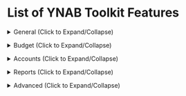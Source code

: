 <!-- THIS FILE IS GENERATED THERE IS NO NEED TO ADD YOUR FEATURE TO THIS LIST -->
# List of YNAB Toolkit Features

<details><summary>General (Click to Expand/Collapse)</summary>

## Account Name Height
Makes the account names smaller so that you can see more of the account names and fit more on the screen.

## Allow Resizing of Side Menu
Allows the Side Menu on the left to be resized. Resizing also allows longer account names to show up completely.

## Better scrollbars
Provides smaller and cleaner scrollbars across the application.

## Budget Quick Switch
Adds the list of budgets to the Open Budget dropdown so you don't have to navigate to the 'Open Budget' page to switch budgets.

## Collapsable Side Menu
Adds a button that can collapse the menu on the left so you can see more of your accounts or budget data.

## Colour Blind Mode
Changes colours like red, yellow and green in the interface to colours and shapes that are more easily distinguishable by colourblind people.

## Hide Account Balances
Allows you to hide account type totals and/or account balances.

## Hide Edit Account Button
Allows you to hide the edit account button to help prevent accidentally clicking on it.

## Hide Help (?) Button
This feature hides the blue help (?) button in the bottom right corner of the screen. View the account-options popup (click your e-mail in the bottom left) to show or hide the help button.

## Hide Referral Banner
YNAB shows a "Share YNAB, Get YNAB free" banner. If you'd rather not see this banner, you can turn this feature on to hide it.

## Interface Font
Select a font from the Google Fonts library.

## Localization of YNAB
Localization of interface.

## Navigation Tabs Height
Makes the navigation tabs (Budget, Reports, etc) smaller, and with less padding, so that you can see more of the sidebar on the screen.

## Printing Improvements
Changes print styles so budget and account sections can be easily printed. Due to the number of columns, the account section should be printed using landscape orientation.

## Privacy Mode
Obscures dollar amounts everywhere until hovered. In toggle mode, a lock icon will appear to the right of your budget name in the top left corner of YNAB. Click to enable or disable privacy mode.

## Show Import Notifications in Navigation Sidebar
Underline account names in the navigation sidebar that have transactions to be imported. Hovering the mouse over the account name will display the number of transactions to be imported.

## Show Intercom
It's easy to just click 'X' on the intercom announcements when they show up and forget to read what was there. This feature add an option to the account-options popup (click your e-mail at the bottom left of the screen) to show the intercom again.

## Square Negative Mode
Changes the round borders on all negative numbers to square. Helps them become more of an eyesore so you want to get rid of them!

## Toolkit Reports
Adds Toolkit Reports to the sidebar. Current reports include: Net Worth, Spending By Category/Payee, and Income vs Expense</details>
<details><summary>Budget (Click to Expand/Collapse)</summary>

## Add "Enter" Shortcut to the Move Popup
Pressing Enter in the Move Popup acts like clicking the OK button, instead of losing focus or doing nothing.

## Add Copy Transactions button to the Category Popup
Adds a button to the category activity popup to allow you to copy the transactions to the clipboard (able to be pasted into a spreadsheet app).

## Add Goals Indication
Add indicators for subcategories with goals. Types: (M)onthly goal,  target by (D)ate goal, (T)arget without date, and (U)pcoming transactions.

## Add Pacing to the Budget
Add a column for 'pacing' which shows you how much money you've spent based on how far you are through the month. Note that clicking on the pacing value will toggle emphasis, allowing you to selectively enable the feature per category.

## Allow Resizing of Inspector
Adds a button to the Budget Toolbar that allows resizing the Budget Inspector to predetermined widths of 33% (YNAB default), 25%, 20% or 15%. Note that smaller values maybe not be suitable on small screens.

## Budget Rows Progress Bars
Add progress bars and a vertical bar that shows how far you are through the month to category rows.

## Credit Card Emoji
Adds a credit card emoji 💳 to the "Credit Card Payments" category.

## Current Month Indicator
Changes the header bar's background color to a lighter blue when viewing the current month to better differentiate between months.

## Days of Buffering History Lookup
How old transactions should be used for average daily outflow calculation.

## Days of Buffering Metric
This calculation shows how long your money would likely last if you never earned another cent based on your average spending. We know that no month is 'average' but this should give you some idea of how much of a buffer you have. Equal to budget accounts total divided by the average daily outflow. That comes from sum of all outflow transactions from on budget accounts only divided by the age of budget in days. You can also change the number of days taken into account by this metric with the 'Days of Buffering History Lookup' setting.

## Display Target Goal Amount And Overbudget Warning
Adds a 'Goal' column which displays the target goal amount for every category with a goal, and a warning in red if you have budgeted beyond your goal.

## Display Total Monthly Goals
Adds a 'Total Monthly Goals' to the budget inspector, which displays the total amount of monthly funding goals.

## Goal Indicator Warning Color
Change the orange goal underfunded warning to blue, to better differentiate it from credit card overspending.

## Height of Budget Rows
Makes the budget rows skinnier than the default YNAB style so that you can fit more on the screen.

## Hide Age of Money Calculation
Hides the Age of Money calculation. Some users find it's not relevant or helpful for them, so they'd rather hide it. NOTE: YNAB will continue to run its Age of Money calculations, so the data will be up to date if you decide to show it again.

## Highlight all Negative Category Balances Red
Ensure all negative balances are highlighted red instead of yellow, even with credit card spending.

## Income From Last Month
Show total of incoming transactions for last month in the header.

## Make the Categories Dropdown Larger
The Categories Dropdown that shows in the move money modal is quite small. Show more categories if the page real estate allows for it.

## Paid in Full Credit Card Assist
Highlights credit card category balances with a yellow warning if the balance of the category does not match the account balance. Adds a button to the Inspector to rectify the difference.

## Remove Zero and Negative Categories When Covering Over-Budgeting

Default YNAB behaviour is to show these categories when covering overbudgeting, but since they've got no money in them they won't help you. Let's clean up the menu.


## Seamless Budget Header
Remove the borders between selected month, funds and Age of Money in the budget header.

## Show Upcoming Transaction Total
Adds the total of upcoming transactions alongside activity for each category.

## Stealing From Future Alert
Highlights "Budget Next Month" red when you've gone negative as some point in the future.

## To Be Budgeted Warning
Changes the 'To Be Budgeted' background color to yellow if there is unallocated money left to be budgeted.

## Toggle All Master Categories Open/Close
Adds a button to the Budget Toolbar to open or close all master categories at once.

## Unhighlight all Positive Category Balances
Removes the highlight colour from positive (or zero) category balances and colours positive balances green instead.

## Warn When Clicking a Quick Budget Option
When this feature is activated, there will be a warning if you have already budgeted something.

## Warn When Target Balance is Not Reached
Will highlight balances of categories with Target Balances that have not yet been met.

## Width of Category Popup
Makes the screen that pops up when you click on activity from a budget category wider so you can see more details of the transactions listed.

## Width of Monthly Notes Popup
Makes the screen that pops up when you click on 'Enter a note...' below the month name wider so you can add more text.</details>
<details><summary>Accounts (Click to Expand/Collapse)</summary>

## Add Auto-Distribute Button To Split Transactions
Allows you to distribute the remaining amount in a split transaction proportionally to sub-transactions

## Add Check Number Column
Adds the check number column to your account view.

## Add Split Transaction Keyboard Shortcut
Instead of clicking the Split button, type 'split' in the category input to automatically create a new split transaction.

## Add a Toggle Splits Button to the Account(s) toolbar
Clicking the Toggle Splits button shows or hides all sub-transactions within all split transactions. *__Note__: you must toggle splits open before editing a split transaction!*

## Auto Adjust Split Transactions
When entering split transactions, each additional split will be auto-filled with the current remaining amount.

## Automatically Mark Transaction as Cleared
Automatically mark transaction as cleared when you enter it manually.

## Change Behaviour of Enter Key When Adding Transactions
When you press enter while adding transactions, the default behaviour is 'Save and add another'. This option changes it to just 'Save'.

## Clear Selection
Adds an option to the transaction edit drop-down menu to clear the current selection.

## Easy Transaction Approval
Quickly approve scheduled or linked transactions by selecting the transaction(s) and pressing 'a' or 'enter' on your keyboard. Alternately, approve single scheduled or linked transactions by right clicking on the blue 'i' or link icon.

## Edit Multiple Flags at Once
Adds a button to the edit dialog which allows you to set the flag. If multiple transactions are selected, all transactions are updated.

## Emphasize Outflows
Make values in the outflow column red and put them in parenthesis.

## First Day of the Week in Calendar
Change the first day of the week when viewing the calendar.

## Height of Rows in Account Register
Change the height of transaction rows so more of them are displayed on the screen.

## Larger Clickable Area for Icons
Makes the uncleared, cleared and reconciled icons easier to select.

## Reconciled Text Colour
Makes the text on reconciled transactions appear in a more obvious colour of your choosing.

## Set Custom Flag Names (with Tooltips)
Adds the ability to set custom flag names. Tooltip for the flag name will only be visible when the cursor is hovered over the flag. *__Note__: Custom flag names are stored locally in the browser in which they are set and will __not__ be carried over to other browsers/computers. Custom flag names will be lost if browser data is cleared.*

## Show Available Category Balance on Hover
Adds the total available balance to the category tooltip on each row in the Accounts register.

## Show Menu When Right Clicking On Transaction
Right clicking on a transaction will show the contextual menu, allowing easy access to the Edit menu options.

## Show Running Balance
Adds a running balance column to the accounts page (does not appear on All Accounts View)

## Show Spare Change
"Imagine if you paid for all purchases in whole dollars. Shows a total of the spare change you would accumulate for the selected outflow transactions.

## Striped Transaction Rows
Shows a light gray background on every other transaction row.

## Swap cleared and flagged columns
Place the Cleared column on the left and the Flagged column on the right sides of an account screen.

## Toggle Scheduled and Reconciled Transaction Buttons
Easily show and hide scheduled and reconciled transactions with one click.</details>
<details><summary>Reports (Click to Expand/Collapse)</summary>

## Compact Income vs. Expense
Modifies styling of the Income vs. Expense report so it doesn't use too much white space on the page.

## Highlight Income vs Expense Row on Hover
Provides a highlight over the currently hovered row on the native YNAB Income vs Expense report.

## View Zero as Empty
If a cell is zero, replace it with an empty cell so it is easier to focus on non-zero cells. "Total" rows are not modified.</details>
<details><summary>Advanced (Click to Expand/Collapse)</summary>

## Disable Toolkit for YNAB
Turn all features on and off with a single switch.</details>